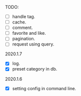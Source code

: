 TODO:
- [ ] handle tag. 
- [ ] cache.
- [ ] comment.
- [ ] favorite and like.
- [ ] pagination.
- [ ] request using query.

2020.1.7
- [x] log.
- [x] preset category in db.

2020.1.6
- [x] setting config in command line.


 
